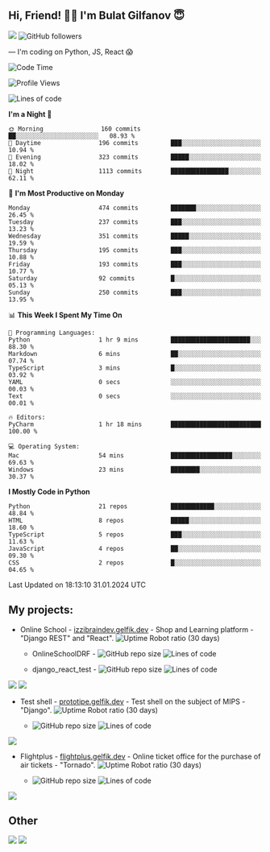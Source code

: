 ## Hi, Friend! 👋🏻 I'm Bulat Gilfanov 😇
![](https://komarev.com/ghpvc/?username=gelfik)
![GitHub followers](https://img.shields.io/github/followers/gelfik?label=Follow%20%20me&style=social)

— I'm coding on Python, JS, React 😱

<!--START_SECTION:waka-->
![Code Time](http://img.shields.io/badge/Code%20Time-824%20hrs%2013%20mins-blue)

![Profile Views](http://img.shields.io/badge/Profile%20Views-0-blue)

![Lines of code](https://img.shields.io/badge/From%20Hello%20World%20I%27ve%20Written-961.5%20thousand%20lines%20of%20code-blue)

**I'm a Night 🦉** 

```text
🌞 Morning                160 commits         ██░░░░░░░░░░░░░░░░░░░░░░░   08.93 % 
🌆 Daytime                196 commits         ███░░░░░░░░░░░░░░░░░░░░░░   10.94 % 
🌃 Evening                323 commits         █████░░░░░░░░░░░░░░░░░░░░   18.02 % 
🌙 Night                  1113 commits        ████████████████░░░░░░░░░   62.11 % 
```
📅 **I'm Most Productive on Monday** 

```text
Monday                   474 commits         ███████░░░░░░░░░░░░░░░░░░   26.45 % 
Tuesday                  237 commits         ███░░░░░░░░░░░░░░░░░░░░░░   13.23 % 
Wednesday                351 commits         █████░░░░░░░░░░░░░░░░░░░░   19.59 % 
Thursday                 195 commits         ███░░░░░░░░░░░░░░░░░░░░░░   10.88 % 
Friday                   193 commits         ███░░░░░░░░░░░░░░░░░░░░░░   10.77 % 
Saturday                 92 commits          █░░░░░░░░░░░░░░░░░░░░░░░░   05.13 % 
Sunday                   250 commits         ███░░░░░░░░░░░░░░░░░░░░░░   13.95 % 
```


📊 **This Week I Spent My Time On** 

```text
💬 Programming Languages: 
Python                   1 hr 9 mins         ██████████████████████░░░   88.30 % 
Markdown                 6 mins              ██░░░░░░░░░░░░░░░░░░░░░░░   07.74 % 
TypeScript               3 mins              █░░░░░░░░░░░░░░░░░░░░░░░░   03.92 % 
YAML                     0 secs              ░░░░░░░░░░░░░░░░░░░░░░░░░   00.03 % 
Text                     0 secs              ░░░░░░░░░░░░░░░░░░░░░░░░░   00.01 % 

🔥 Editors: 
PyCharm                  1 hr 18 mins        █████████████████████████   100.00 % 

💻 Operating System: 
Mac                      54 mins             █████████████████░░░░░░░░   69.63 % 
Windows                  23 mins             ████████░░░░░░░░░░░░░░░░░   30.37 % 
```

**I Mostly Code in Python** 

```text
Python                   21 repos            ████████████░░░░░░░░░░░░░   48.84 % 
HTML                     8 repos             █████░░░░░░░░░░░░░░░░░░░░   18.60 % 
TypeScript               5 repos             ███░░░░░░░░░░░░░░░░░░░░░░   11.63 % 
JavaScript               4 repos             ██░░░░░░░░░░░░░░░░░░░░░░░   09.30 % 
CSS                      2 repos             █░░░░░░░░░░░░░░░░░░░░░░░░   04.65 % 
```




 Last Updated on 18:13:10 31.01.2024 UTC
<!--END_SECTION:waka-->

## My projects:
* Online School - [izzibraindev.gelfik.dev](https://izzibraindev.gelfik.dev) - Shop and Learning platform - "Django REST" and "React". ![Uptime Robot ratio (30 days)](https://img.shields.io/uptimerobot/ratio/m789362933-76bebfd87184c57fccb2f8a2?style=plastic)

  * OnlineSchoolDRF - ![GitHub repo size](https://img.shields.io/github/repo-size/gelfik/OnlineSchoolDRF?color=succes&style=plastic)
![Lines of code](https://img.shields.io/tokei/lines/github/gelfik/OnlineSchoolDRF?color=success&label=line%20code&style=plastic)

  * django_react_test - ![GitHub repo size](https://img.shields.io/github/repo-size/gelfik/django_react_test?color=succes&style=plastic)
![Lines of code](https://img.shields.io/tokei/lines/github/gelfik/django_react_test?color=success&label=line%20code&style=plastic)

[![](https://github-readme-stats.vercel.app/api/pin/?username=gelfik&repo=OnlineSchoolDRF&theme=dark&hide_border=true&locale=RU)](https://github.com/gelfik/OnlineSchoolDRF)
[![](https://github-readme-stats.vercel.app/api/pin/?username=gelfik&repo=django_react_test&theme=dark&hide_border=true&locale=RU)](https://github.com/gelfik/django_react_test)

* Test shell - [prototipe.gelfik.dev](https://prototipe.gelfik.dev) - Test shell on the subject of MIPS - "Django". ![Uptime Robot ratio (30 days)](https://img.shields.io/uptimerobot/ratio/m789362955-a6306bfa213ad4615b219e32?style=plastic)

  * ![GitHub repo size](https://img.shields.io/github/repo-size/gelfik/prototipe-django?color=succes&style=plastic)
![Lines of code](https://img.shields.io/tokei/lines/github/gelfik/prototipe-django?color=success&label=line%20code&style=plastic)

[![](https://github-readme-stats.vercel.app/api/pin/?username=gelfik&repo=prototipe-django&theme=dark&hide_border=true)](https://github.com/gelfik/prototipe-django)

* Flightplus - [flightplus.gelfik.dev](https://flightplus.gelfik.dev) - Online ticket office for the purchase of air tickets - "Tornado". ![Uptime Robot ratio (30 days)](https://img.shields.io/uptimerobot/ratio/m789362969-1b1016050a1df7d8d7b11572?style=plastic)

  * ![GitHub repo size](https://img.shields.io/github/repo-size/gelfik/flightplus-tornado?color=succes&style=plastic)
![Lines of code](https://img.shields.io/tokei/lines/github/gelfik/flightplus-tornado?color=success&label=line%20code&style=plastic)

[![](https://github-readme-stats.vercel.app/api/pin/?username=gelfik&repo=flightplus-tornado&theme=dark&hide_border=true)](https://github.com/gelfik/flightplus-tornado)

## Other
![](https://github-readme-stats.vercel.app/api?username=gelfik&show_icons=true&theme=dark&count_private=true&hide_title=true&include_all_commits=true&hide_border=true)
![](https://github-readme-stats.vercel.app/api/top-langs/?username=gelfik&theme=dark&langs_count=10&layout=compact&hide_border=true)


<!--
**gelfik/gelfik** is a ✨ _special_ ✨ repository because its `README.md` (this file) appears on your GitHub profile.

Here are some ideas to get you started:

- 🔭 I’m currently working on ...
- 🌱 I’m currently learning ...
- 👯 I’m looking to collaborate on ...
- 🤔 I’m looking for help with ...
- 💬 Ask me about ...
- 📫 How to reach me: ...
- 😄 Pronouns: ...
- ⚡ Fun fact: ...
-->
